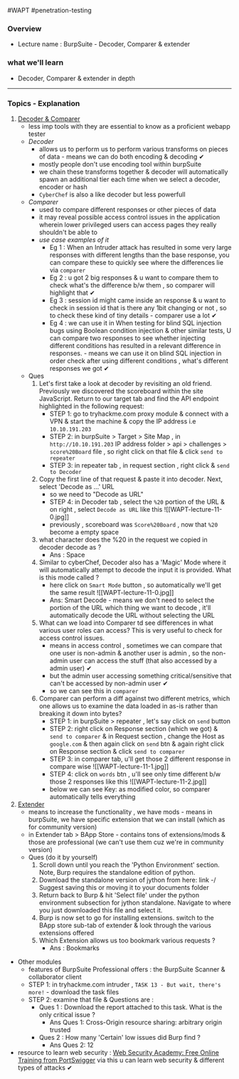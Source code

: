 #WAPT #penetration-testing

### Overview
- Lecture name : BurpSuite - Decoder, Comparer & extender

### what we'll learn
- Decoder, Comparer & extender in depth

---

### Topics - Explanation

1) <u>Decoder & Comparer</u>
	- less imp tools with they are essential to know as a proficient webapp tester
	- *Decoder*
		- allows us to perform us to perform various transforms on pieces of data - means we can do both encoding & decoding ✔
		- mostly people don't use encoding tool within burpSuite
		- we chain these transforms together & decoder will automatically spawn an additional tier each time when we select a decoder, encoder or hash
		- `CyberChef` is also a like decoder but less powerfull
	- *Comparer*
		- used to compare different responses or other pieces of data
		- it may reveal possible access control issues in the application wherein lower privileged users can access pages they really shouldn't be able to
		- *use case examples of it*
			- Eg 1 : When an Intruder attack has resulted in some very large responses with different lengths than the base response, you can compare these to quickly see where the differences lie via `comparer`
			- Eg 2 : u got 2 big responses & u want to compare them to check what's the difference b/w them , so comparer will highlight that ✔
			- Eg 3 : session id might came inside an response & u want to check in session id that is there any 1bit changing or not , so to check these kind of tiny details - comparer use a lot ✔
			- Eg 4 : we can use it in When testing for blind SQL injection bugs using Boolean condition injection & other similar tests, U can compare two responses to see whether injecting different conditions has resulted in a relevant difference in responses. - means we can use it on blind SQL injection in order check after using different conditions , what's different responses we got ✔
	- Ques
		1) Let's first take a look at decoder by revisiting an old friend. Previously we discovered the scoreboard within the site JavaScript. Return to our target tab and find the API endpoint highlighted in the following request: 
			- STEP 1: go to tryhackme.com proxy module & connect with a VPN & start the machine & copy the IP address i.e `10.10.191.203`
			- STEP 2: in burpSuite > Target > Site Map , in `http://10.10.191.203` IP address folder > api > challenges > `score%20Board` file , so right click on that file & click `send to repeater`
			- STEP 3: in repeater tab , in request section , right click & `send to Decoder`
		2) Copy the first line of that request & paste it into decoder. Next, select 'Decode as ...' URL
			- so we need to "Decode as URL"
			- STEP 4: in Decoder tab , select the `%20` portion of the URL & on right , select `Decode as URL` like this ![[WAPT-lecture-11-0.jpg]]
			- previously , scoreboard was `Score%20Board` , now that `%20` become a empty space
		3) what character does the %20 in the request we copied in decoder decode as ? 
			- Ans : Space
		4) Similar to cyberChef, Decoder also has a 'Magic' Mode where it will automatically attempt to decode the input it is provided. What is this mode called ?
			- here click on `Smart Mode` button , so automatically we'll get the same result ![[WAPT-lecture-11-0.jpg]]
			- Ans: Smart Decode - means we don't need to select the portion of the URL which thing we want to decode , it'll automatically decode the URL without selecting the URL
		5) What can we load into Comparer td see differences in what various user roles can access? This is very useful to check for access control issues. 
			- means in access control , sometimes we can compare that one user is non-admin & another user is admin , so the non-admin user can access the stuff (that also accessed by a admin user) ✔
			- but the admin user accessing something critical/sensitive that can't be accessed by non-admin user ✔
			- so we can see this in `comparer`  
		6) Comparer can perform a diff against two different metrics, which one allows us to examine the data loaded in as-is rather than breaking it down into bytes? 
			- STEP 1: in burpSuite > repeater , let's say click on `send` button
			- STEP 2: right click on Response section (which we got) & `send to comparer` & in Request section , change the Host as `google.com` & then again click on `send` btn & again right click on Response section & click `send to comparer`
			- STEP 3: in comparer tab, u'll get those 2 different response in compare wise ![[WAPT-lecture-11-1.jpg]]
			- STEP 4: click on `words` btn , u'll see only time different b/w those 2 responses like this ![[WAPT-lecture-11-2.jpg]]
			- below we can see Key: as modified color, so comparer automatically tells everything 
2) <u>Extender</u>
	- means to increase the functionality , we have mods - means in burpSuite, we have specific extension that we can install (which as for community version)
	- in Extender tab > BApp Store - contains tons of extensions/mods & those are professional (we can't use them cuz we're in community version)
	- Ques (do it by yourself)
		1) Scroll down until you reach the 'Python Environment' section. Note, Burp requires the standalone edition of python. 
		2) Download the standalone version of jython from here: link -/ Suggest saving this or moving it to your documents folder
		3) Return back to Burp & hit 'Select file' under the python environment subsection for jython standalone. Navigate to where you just downloaded this file and select it.
		4) Burp is now set to go for installing extensions. switch to the BApp store sub-tab of extender & look through the various extensions offered
		5) Which Extension allows us too bookmark various requests ?
			- Ans : Bookmarks

- Other modules
	- features of BurpSuite Professional offers : the BurpSuite Scanner & collaborator client
	- STEP 1: in tryhackme.com intruder , `TASK 13 - But wait, there's more!` - download the task files
	- STEP 2: examine that file & Questions are : 
		- Ques 1 : Download the report attached to this task. What is the only critical issue ?
			- Ans Ques 1: Cross-Origin resource sharing: arbitrary origin trusted
		- Ques 2 : How many 'Certain' low issues did Burp find ?
			- Ans Ques 2: 12
- resource to learn web security : [Web Security Academy: Free Online Training from PortSwigger](https://portswigger.net/web-security) via this u can learn web security & different types of attacks ✔


